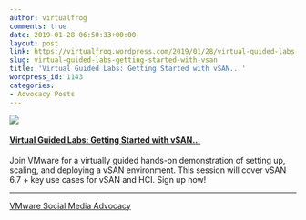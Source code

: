 ```yaml
---
author: virtualfrog
comments: true
date: 2019-01-28 06:50:33+00:00
layout: post
link: https://virtualfrog.wordpress.com/2019/01/28/virtual-guided-labs-getting-started-with-vsan/
slug: virtual-guided-labs-getting-started-with-vsan
title: 'Virtual Guided Labs: Getting Started with vSAN...'
wordpress_id: 1143
categories:
- Advocacy Posts
---
```


[![](https://d3utlhu53nfcwz.cloudfront.net/171901/cdnImage/article/b98f49e4-2b26-4f2f-be36-6cdf4c739121/?size=Box320)](http://bit.ly/2TiTPYj)

#### [Virtual Guided Labs: Getting Started with vSAN...](http://bit.ly/2TiTPYj)

Join VMware for a virtually guided hands-on demonstration of setting up, scaling, and deploying a vSAN environment. This session will cover vSAN 6.7 + key use cases for vSAN and HCI. Sign up now!

* * *

[VMware Social Media Advocacy](http://advocacy.vmware.com)
